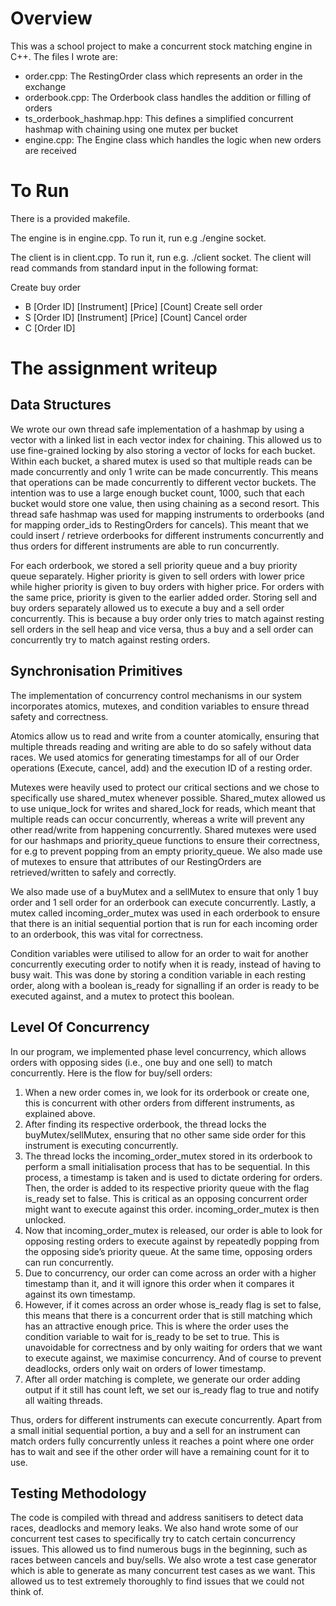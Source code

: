 # Overview
This was a school project to make a concurrent stock matching engine in C++.
The files I wrote are:
- order.cpp: The RestingOrder class which represents an order in the exchange
- orderbook.cpp: The Orderbook class handles the addition or filling of orders
- ts_orderbook_hashmap.hpp: This defines a simplified concurrent hashmap with chaining using one mutex per bucket
- engine.cpp: The Engine class which handles the logic when new orders are received

# To Run
There is a provided makefile.

The engine is in engine.cpp. To run it, run e.g ./engine socket.

The client is in client.cpp. To run it, run e.g. ./client socket. The client will read commands from standard input in the following format:

Create buy order
- B [Order ID] [Instrument] [Price] [Count]
Create sell order
- S [Order ID] [Instrument] [Price] [Count]
Cancel order
- C [Order ID]

# The assignment writeup
## Data Structures

We wrote our own thread safe implementation of a hashmap by using a vector with a linked list in each vector index for chaining. This allowed us to use fine-grained locking by also
storing a vector of locks for each bucket. Within each bucket, a shared mutex is used so that multiple reads can be made concurrently and only 1 write can be made concurrently. This means that operations can be made concurrently to different vector buckets. The intention was to use a large enough bucket count, 1000, such that each bucket would store one value, then using chaining as a second resort. This thread safe hashmap was used for mapping instruments to orderbooks (and for mapping order_ids to RestingOrders for cancels). This meant that we could insert / retrieve orderbooks for different instruments concurrently and thus orders for different instruments are able to run concurrently.

For each orderbook, we stored a sell priority queue and a buy priority queue separately.
Higher priority is given to sell orders with lower price while higher priority is given to buy orders with higher price. For orders with the same price, priority is given to the earlier added order. Storing sell and buy orders separately allowed us to execute a buy and a sell order
concurrently. This is because a buy order only tries to match against resting sell orders in the sell heap and vice versa, thus a buy and a sell order can concurrently try to match against resting orders.


## Synchronisation Primitives

The implementation of concurrency control mechanisms in our system incorporates atomics, mutexes, and condition variables to ensure thread safety and correctness.

Atomics allow us to read and write from a counter atomically, ensuring that multiple threads reading and writing are able to do so safely without data races. We used atomics for generating timestamps for all of our Order operations (Execute, cancel, add) and the
execution ID of a resting order.

Mutexes were heavily used to protect our critical sections and we chose to specifically use shared_mutex whenever possible. Shared_mutex allowed us to use unique_lock for writes
and shared_lock for reads, which meant that multiple reads can occur concurrently, whereas a write will prevent any other read/write from happening concurrently. Shared mutexes were used for our hashmaps and priority_queue functions to ensure their correctness, for e.g to prevent popping from an empty priority_queue. We also made use of mutexes to ensure that attributes of our RestingOrders are retrieved/written to safely and correctly.

We also made use of a buyMutex and a sellMutex to ensure that only 1 buy order and 1 sell order for an orderbook can execute concurrently. Lastly, a mutex called incoming_order_mutex was used in each orderbook to ensure that there is an initial sequential portion that is run for each incoming order to an orderbook, this was vital for correctness.

Condition variables were utilised to allow for an order to wait for another concurrently
executing order to notify when it is ready, instead of having to busy wait. This was done by
storing a condition variable in each resting order, along with a boolean is_ready for signalling if an order is ready to be executed against, and a mutex to protect this boolean.
 


## Level Of Concurrency

In our program, we implemented phase level concurrency, which allows orders with opposing sides (i.e., one buy and one sell) to match concurrently. Here is the flow for buy/sell orders:

1.	When a new order comes in, we look for its orderbook or create one, this is concurrent with other orders from different instruments, as explained above.
2.	After finding its respective orderbook, the thread locks the buyMutex/sellMutex,
ensuring that no other same side order for this instrument is executing concurrently.
3.	The thread locks the incoming_order_mutex stored in its orderbook to perform a small initialisation process that has to be sequential. In this process, a timestamp is taken
and is used to dictate ordering for orders. Then, the order is added to its respective priority queue with the flag is_ready set to false. This is critical as an opposing
concurrent order might want to execute against this order. incoming_order_mutex is then unlocked.
4.	Now that incoming_order_mutex is released, our order is able to look for opposing resting orders to execute against by repeatedly popping from the opposing side’s priority queue. At the same time, opposing orders can run concurrently.
5.	Due to concurrency, our order can come across an order with a higher timestamp than it, and it will ignore this order when it compares it against its own timestamp.
6.	However, if it comes across an order whose is_ready flag is set to false, this means that there is a concurrent order that is still matching which has an attractive enough price. This is where the order uses the condition variable to wait for is_ready to be set to true. This is unavoidable for correctness and by only waiting for orders that we
want to execute against, we maximise concurrency. And of course to prevent deadlocks, orders only wait on orders of lower timestamp.
7.	After all order matching is complete, we generate our order adding output if it still has count left, we set our is_ready flag to true and notify all waiting threads.

Thus, orders for different instruments can execute concurrently. Apart from a small initial sequential portion, a buy and a sell for an instrument can match orders fully concurrently unless it reaches a point where one order has to wait and see if the other order will have a remaining count for it to use.

## Testing Methodology

The code is compiled with thread and address sanitisers to detect data races, deadlocks and memory leaks. We also hand wrote some of our concurrent test cases to specifically try to catch certain concurrency issues. This allowed us to find numerous bugs in the beginning,
such as races between cancels and buy/sells. We also wrote a test case generator which is able to generate as many concurrent test cases as we want. This allowed us to test extremely thoroughly to find issues that we could not think of.
